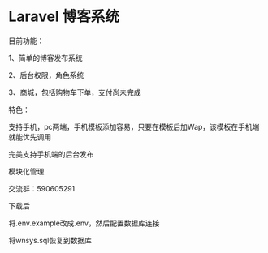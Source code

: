 # Laravel 博客系统

目前功能：

1、简单的博客发布系统

2、后台权限，角色系统

3、商城，包括购物车下单，支付尚未完成

特色：

支持手机，pc两端，手机模板添加容易，只要在模板后加Wap，该模板在手机端就能优先调用

完美支持手机端的后台发布

模块化管理

交流群：590605291

下载后

将.env.example改成.env，然后配置数据库连接

将wnsys.sql恢复到数据库
